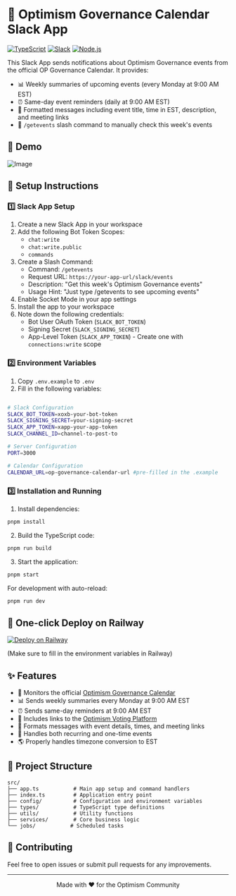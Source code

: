 # 📅 Optimism Governance Calendar Slack App

[![TypeScript](https://img.shields.io/badge/TypeScript-007ACC?style=for-the-badge&logo=typescript&logoColor=white)](https://www.typescriptlang.org/)
[![Slack](https://img.shields.io/badge/Slack-4A154B?style=for-the-badge&logo=slack&logoColor=white)](https://slack.com/)
[![Node.js](https://img.shields.io/badge/Node.js-339933?style=for-the-badge&logo=nodedotjs&logoColor=white)](https://nodejs.org/)

This Slack App sends notifications about Optimism Governance events from the official OP Governance Calendar. It provides:

- 📊 Weekly summaries of upcoming events (every Monday at 9:00 AM EST)
- ⏰ Same-day event reminders (daily at 9:00 AM EST)
- 📝 Formatted messages including event title, time in EST, description, and meeting links
- 🤖 `/getevents` slash command to manually check this week's events

## 🎯 Demo

![Image](https://github.com/user-attachments/assets/0efbfd51-b117-412c-8460-ab0609e24001)

## 🚀 Setup Instructions

### 1️⃣ Slack App Setup

1. Create a new Slack App in your workspace
2. Add the following Bot Token Scopes:
   - `chat:write`
   - `chat:write.public`
   - `commands`
3. Create a Slash Command:
   - Command: `/getevents`
   - Request URL: `https://your-app-url/slack/events`
   - Description: "Get this week's Optimism Governance events"
   - Usage Hint: "Just type /getevents to see upcoming events"
4. Enable Socket Mode in your app settings
5. Install the app to your workspace
6. Note down the following credentials:
   - Bot User OAuth Token (`SLACK_BOT_TOKEN`)
   - Signing Secret (`SLACK_SIGNING_SECRET`)
   - App-Level Token (`SLACK_APP_TOKEN`) - Create one with `connections:write` scope

### 2️⃣ Environment Variables

1. Copy `.env.example` to `.env`
2. Fill in the following variables:

```bash

# Slack Configuration
SLACK_BOT_TOKEN=xoxb-your-bot-token
SLACK_SIGNING_SECRET=your-signing-secret
SLACK_APP_TOKEN=xapp-your-app-token
SLACK_CHANNEL_ID=channel-to-post-to

# Server Configuration
PORT=3000

# Calendar Configuration
CALENDAR_URL=op-governance-calendar-url #pre-filled in the .example
```

### 3️⃣ Installation and Running

1. Install dependencies:

```bash
pnpm install
```

2. Build the TypeScript code:

```bash
pnpm run build
```

3. Start the application:

```bash
pnpm start
```

For development with auto-reload:

```bash
pnpm run dev
```

## 🚄 One-click Deploy on Railway

[![Deploy on Railway](https://railway.com/button.svg)](https://railway.com/template/OZNDdx?referralCode=2r-l5E)

(Make sure to fill in the environment variables in Railway)

## ✨ Features

- 📅 Monitors the official [Optimism Governance Calendar](https://calendar.google.com/calendar/embed?src=c_fnmtguh6noo6qgbni2gperid4k%40group.calendar.google.com)
- 📊 Sends weekly summaries every Monday at 9:00 AM EST
- ⏰ Sends same-day reminders at 9:00 AM EST
- 🔗 Includes links to the [Optimism Voting Platform](https://vote.optimism.io/)
- 📝 Formats messages with event details, times, and meeting links
- 🔄 Handles both recurring and one-time events
- 🌎 Properly handles timezone conversion to EST

## 📁 Project Structure

```
src/
├── app.ts           # Main app setup and command handlers
├── index.ts         # Application entry point
├── config/          # Configuration and environment variables
├── types/           # TypeScript type definitions
├── utils/           # Utility functions
├── services/        # Core business logic
└── jobs/           # Scheduled tasks
```

## 🤝 Contributing

Feel free to open issues or submit pull requests for any improvements.

---
<div align="center">
Made with ❤️ for the Optimism Community
</div>
